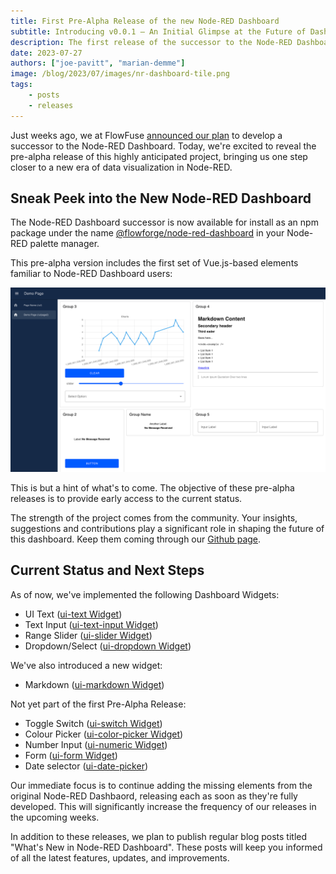 ```yaml
---
title: First Pre-Alpha Release of the new Node-RED Dashboard
subtitle: Introducing v0.0.1 – An Initial Glimpse at the Future of Dashboarding in Node-RED
description: The first release of the successor to the Node-RED Dashboard has arrived, marking the beginning of the pre-alpha phase.
date: 2023-07-27
authors: ["joe-pavitt", "marian-demme"]
image: /blog/2023/07/images/nr-dashboard-tile.png
tags:
    - posts
    - releases
---
```


Just weeks ago, we at FlowFuse [announced our plan](../../06/dashboard-announcement) to develop a successor to the Node-RED Dashboard. Today, we're excited to reveal the pre-alpha release of this highly anticipated project, bringing us one step closer to a new era of data visualization in Node-RED.

<!--more-->

## Sneak Peek into the New Node-RED Dashboard

<!-- ![](./images/placeholder.png "new Node-RED Dashboard Overview")-->

The Node-RED Dashboard successor is now available for install as an npm package under the name [@flowforge/node-red-dashboard](https://www.npmjs.com/package/@flowforge/node-red-dashboard) in your Node-RED palette manager.

This pre-alpha version includes the first set of Vue.js-based elements familiar to Node-RED Dashboard users:

![](./images/nr-dashboard-screenshot.png "new Node-RED Dashboard Elements")

This is but a hint of what's to come. The objective of these pre-alpha releases is to provide early access to the current status.

The strength of the project comes from the community. Your insights, suggestions and contributions play a significant role in shaping the future of this dashboard. Keep them coming through our [Github page](https://github.com/FlowFuse/node-red-dashboard).

## Current Status and Next Steps

As of now, we've implemented the following Dashboard Widgets:

- UI Text ([ui-text Widget](https://github.com/FlowFuse/node-red-dashboard/issues/38))
- Text Input ([ui-text-input Widget](https://github.com/FlowFuse/node-red-dashboard/issues/39))
- Range Slider ([ui-slider Widget](https://github.com/FlowFuse/node-red-dashboard/issues/47))
- Dropdown/Select ([ui-dropdown Widget](https://github.com/FlowFuse/node-red-dashboard/issues/45))

We've also introduced a new widget:

- Markdown ([ui-markdown Widget](https://github.com/FlowFuse/node-red-dashboard/issues/62))

Not yet part of the first Pre-Alpha Release:

- Toggle Switch ([ui-switch Widget](https://github.com/FlowFuse/node-red-dashboard/issues/42))
- Colour Picker ([ui-color-picker Widget](https://github.com/FlowFuse/node-red-dashboard/issues/46))
- Number Input ([ui-numeric Widget](https://github.com/FlowFuse/node-red-dashboard/issues/41))
- Form ([ui-form Widget](https://github.com/FlowFuse/node-red-dashboard/issues/49))
- Date selector ([ui-date-picker](https://github.com/FlowFuse/node-red-dashboard/issues/32))

Our immediate focus is to continue adding the missing elements from the original Node-RED Dashbaord, releasing each as soon as they're fully developed. This will significantly increase the frequency of our releases in the upcoming weeks.

In addition to these releases, we plan to publish regular blog posts titled "What's New in Node-RED Dashboard". These posts will keep you informed of all the latest features, updates, and improvements.